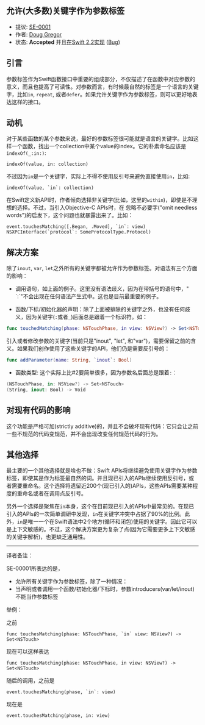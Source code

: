 允许(大多数)关键字作为参数标签
---

* 提议: [SE-0001](https://github.com/apple/swift-evolution/blob/master/proposals/0001-keywords-as-argument-labels.md)
* 作者: [Doug Gregor](https://github.com/DougGregor)
* 状态: **Accepted** 并且[在Swift 2.2实现](https://github.com/apple/swift/commit/c8dd8d066132683aa32c2a5740b291d057937367) ([Bug](https://bugs.swift.org/browse/SR-344))

## 引言

参数标签作为Swift函数接口中重要的组成部分，不仅描述了在函数中对应参数的意义，而且也提高了可读性。对参数而言，有时候最自然的标签是一个语言的关键字，比如`in`, `repeat`, 或者`defer`。如果允许关键字作为参数标签，则可以更好地表达这样的接口。

## 动机

对于某些函数的某个参数来说，最好的参数标签很可能就是语言的关键字。比如这样一个函数，找出一个collection中某个value的index。它的朴素命名应该是`indexOf(_:in:)`:

	indexOf(value, in: collection)

不过因为`in`是一个关键字，实际上不得不使用反引号来避免直接使用`in`，比如:

	indexOf(value, `in`: collection)

在Swift定义新API时，作者倾向选择非关键字(比如，这里的`within`)，即使是不理想的选择。不过，当引入Objective-C APIs时，在 忽略不必要字("omit needless words")的启发下，这个问题也就暴露出来了。比如：

	event.touchesMatching([.Began, .Moved], `in`: view)
	NSXPCInterface(`protocol`: SomeProtocolType.Protocol)

## 解决方案

除了`inout`, `var`, `let`之外所有的关键字都被允许作为参数标签。对语法有三个方面的影响：

* 调用语句，如上面的例子。这里没有语法歧义，因为在带括号的语句中，"<keyword> \`:\`"不会出现在任何语法产生式中。这也是目前最重要的例子。

* 函数/下标/初始化器的声明：除了上面被排除的关键字之外，也没有任何歧义，因为关键字(`:`或者`_`)后面总是跟着一个标识符。如：

```swift
func touchedMatching(phase: NSTouchPhase, in view: NSView?) -> Set<NSTouch>
```

引入或者修改参数的关键字(当前只是"inout", "let", 和"var")，需要保留之前的含义。如果我们创作使用了这些关键字的API，他们仍是需要反引号的：

```swift
func addParameter(name: String, `inout`: Bool)
```

* 函数类型: 这个实际上比#2要简单很多，因为参数名后面总是跟着`:`：
```swift
(NSTouchPhase, in: NSView?) -> Set<NSTouch>
(String, inout: Bool) -> Void
```

## 对现有代码的影响

这个功能是严格可加(strictly additive)的，并且不会破坏现有代码：它只会让之前一些不规范的代码变规范，并不会出现改变任何规范代码的行为。

## 其他选择

最主要的一个其他选择就是啥也不做：Swift APIs将继续避免使用关键字作为参数标签，即使其是作为标签最自然的词。并且现已引入的APIs继续使用反引号，或者需要重命名。这个选择将遗留近200个(现已引入的)APIs，这些APIs需要某种程度的重命名或者在调用点反引号。

另外一个选择是聚焦在`in`本身，这个在目前现已引入的APIs中最常见的。在现已引入的APIs的一次简单调研中发现，`in`在关键字冲突中占据了90%的比例。此外，`in`是唯一一个在Swift语法中2个地方(循环和闭包)使用的关键字。因此它可以是上下文敏感的。不过，这个解决方案更为复杂了点(因为它需要更多上下文敏感的关键字解析)，也更缺乏通用性。

---
译者备注：

SE-00001所表达的是，

* 允许所有关键字作为参数标签，除了一种情况：
* 当声明或者调用一个函数/初始化器/下标时，参数introducers(var/let/inout)不能当作参数标签

举例：

之前

	func touchesMatching(phase: NSTouchPhase, `in` view: NSView?) -> Set<NSTouch>

现在可以这样表达

	func touchesMatching(phase: NSTouchPhase, in view: NSView?) -> Set<NSTouch>

随后的调用，之前是

	event.touchesMatching(phase, `in`: view)

现在是
	
	event.touchesMatching(phase, in: view)




